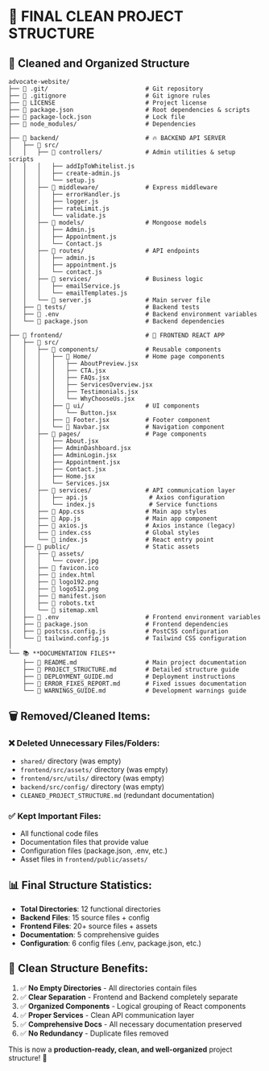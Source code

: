 # 🧹 **FINAL CLEAN PROJECT STRUCTURE**

## **📁 Cleaned and Organized Structure**

```
advocate-website/
├── 📁 .git/                           # Git repository
├── 📄 .gitignore                      # Git ignore rules
├── 📄 LICENSE                         # Project license
├── 📄 package.json                    # Root dependencies & scripts
├── 📄 package-lock.json               # Lock file
├── 📁 node_modules/                   # Dependencies
│
├── 📁 backend/                        # 🔥 BACKEND API SERVER
│   ├── 📁 src/
│   │   ├── 📁 controllers/            # Admin utilities & setup scripts
│   │   │   ├── addIpToWhitelist.js
│   │   │   ├── create-admin.js
│   │   │   └── setup.js
│   │   ├── 📁 middleware/             # Express middleware
│   │   │   ├── errorHandler.js
│   │   │   ├── logger.js
│   │   │   ├── rateLimit.js
│   │   │   └── validate.js
│   │   ├── 📁 models/                 # Mongoose models
│   │   │   ├── Admin.js
│   │   │   ├── Appointment.js
│   │   │   └── Contact.js
│   │   ├── 📁 routes/                 # API endpoints
│   │   │   ├── admin.js
│   │   │   ├── appointment.js
│   │   │   └── contact.js
│   │   ├── 📁 services/               # Business logic
│   │   │   ├── emailService.js
│   │   │   └── emailTemplates.js
│   │   └── 📄 server.js               # Main server file
│   ├── 📁 tests/                      # Backend tests
│   ├── 📄 .env                        # Backend environment variables
│   └── 📄 package.json                # Backend dependencies
│
├── 📁 frontend/                       # 🎨 FRONTEND REACT APP
│   ├── 📁 src/
│   │   ├── 📁 components/             # Reusable components
│   │   │   ├── 📁 Home/               # Home page components
│   │   │   │   ├── AboutPreview.jsx
│   │   │   │   ├── CTA.jsx
│   │   │   │   ├── FAQs.jsx
│   │   │   │   ├── ServicesOverview.jsx
│   │   │   │   ├── Testimonials.jsx
│   │   │   │   └── WhyChooseUs.jsx
│   │   │   ├── 📁 ui/                 # UI components
│   │   │   │   └── Button.jsx
│   │   │   ├── 📄 Footer.jsx          # Footer component
│   │   │   └── 📄 Navbar.jsx          # Navigation component
│   │   ├── 📁 pages/                  # Page components
│   │   │   ├── About.jsx
│   │   │   ├── AdminDashboard.jsx
│   │   │   ├── AdminLogin.jsx
│   │   │   ├── Appointment.jsx
│   │   │   ├── Contact.jsx
│   │   │   ├── Home.jsx
│   │   │   └── Services.jsx
│   │   ├── 📁 services/               # API communication layer
│   │   │   ├── api.js                 # Axios configuration
│   │   │   └── index.js               # Service functions
│   │   ├── 📄 App.css                 # Main app styles
│   │   ├── 📄 App.js                  # Main app component
│   │   ├── 📄 axios.js                # Axios instance (legacy)
│   │   ├── 📄 index.css               # Global styles
│   │   └── 📄 index.js                # React entry point
│   ├── 📁 public/                     # Static assets
│   │   ├── 📁 assets/
│   │   │   └── cover.jpg
│   │   ├── 📄 favicon.ico
│   │   ├── 📄 index.html
│   │   ├── 📄 logo192.png
│   │   ├── 📄 logo512.png
│   │   ├── 📄 manifest.json
│   │   ├── 📄 robots.txt
│   │   └── 📄 sitemap.xml
│   ├── 📄 .env                        # Frontend environment variables
│   ├── 📄 package.json                # Frontend dependencies
│   ├── 📄 postcss.config.js           # PostCSS configuration
│   └── 📄 tailwind.config.js          # Tailwind CSS configuration
│
└── 📚 **DOCUMENTATION FILES**
    ├── 📄 README.md                   # Main project documentation
    ├── 📄 PROJECT_STRUCTURE.md        # Detailed structure guide
    ├── 📄 DEPLOYMENT_GUIDE.md         # Deployment instructions
    ├── 📄 ERROR_FIXES_REPORT.md       # Fixed issues documentation
    └── 📄 WARNINGS_GUIDE.md           # Development warnings guide
```

## **🗑️ Removed/Cleaned Items:**

### ❌ **Deleted Unnecessary Files/Folders:**
- `shared/` directory (was empty)
- `frontend/src/assets/` directory (was empty)
- `frontend/src/utils/` directory (was empty)
- `backend/src/config/` directory (was empty)
- `CLEANED_PROJECT_STRUCTURE.md` (redundant documentation)

### ✅ **Kept Important Files:**
- All functional code files
- Documentation files that provide value
- Configuration files (package.json, .env, etc.)
- Asset files in `frontend/public/assets/`

## **📊 Final Structure Statistics:**

- **Total Directories**: 12 functional directories
- **Backend Files**: 15 source files + config
- **Frontend Files**: 20+ source files + assets
- **Documentation**: 5 comprehensive guides
- **Configuration**: 6 config files (.env, package.json, etc.)

## **🎯 Clean Structure Benefits:**

1. ✅ **No Empty Directories** - All directories contain files
2. ✅ **Clear Separation** - Frontend and Backend completely separate
3. ✅ **Organized Components** - Logical grouping of React components
4. ✅ **Proper Services** - Clean API communication layer
5. ✅ **Comprehensive Docs** - All necessary documentation preserved
6. ✅ **No Redundancy** - Duplicate files removed

This is now a **production-ready, clean, and well-organized** project structure! 🚀